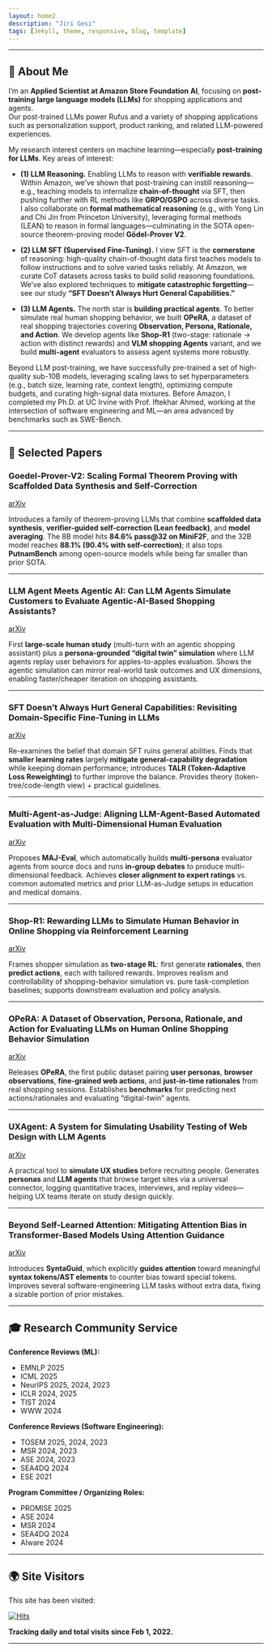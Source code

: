 ```yaml
---
layout: home2
description: "Jiri Gesi"
tags: [Jekyll, theme, responsive, blog, template]
---
```


---

## 👋 About Me

I’m an **Applied Scientist at Amazon Store Foundation AI**, focusing on **post-training large language models (LLMs)** for shopping applications and agents.  
Our post-trained LLMs power Rufus and a variety of shopping applications such as personalization support, product ranking, and related LLM-powered experiences.

My research interest centers on machine learning—especially **post-training for LLMs**. Key areas of interest:

- **(1) LLM Reasoning.** Enabling LLMs to reason with **verifiable rewards**. Within Amazon, we’ve shown that post-training can instill reasoning—e.g., teaching models to internalize **chain-of-thought** via SFT, then pushing further with RL methods like **GRPO/GSPO** across diverse tasks. I also collaborate on **formal mathematical reasoning** (e.g., with Yong Lin and Chi Jin from Princeton University), leveraging formal methods (LEAN) to reason in formal languages—culminating in the SOTA open-source theorem-proving model **Gödel-Prover V2**.

- **(2) LLM SFT (Supervised Fine-Tuning).** I view SFT is the **cornerstone** of reasoning: high-quality chain-of-thought data first teaches models to follow instructions and to solve varied tasks reliably. At Amazon, we curate CoT datasets across tasks to build solid reasoning foundations. We’ve also explored techniques to **mitigate catastrophic forgetting**—see our study **“SFT Doesn’t Always Hurt General Capabilities.”**

- **(3) LLM Agents.** The north star is **building practical agents**. To better simulate real human shopping behavior, we built **OPeRA**, a dataset of real shopping trajectories covering **Observation, Persona, Rationale, and Action**. We develop agents like **Shop-R1** (two-stage: rationale → action with distinct rewards) and **VLM shopping Agents** variant, and we build **multi-agent** evaluators to assess agent systems more robustly.

Beyond LLM post-training, we have successfully pre-trained a set of high-quality sub-10B models, leveraging scaling laws to set hyperparameters (e.g., batch size, learning rate, context length), optimizing compute budgets, and curating high-signal data mixtures. Before Amazon, I completed my Ph.D. at UC Irvine with Prof. Iftekhar Ahmed, working at the intersection of software engineering and ML—an area advanced by benchmarks such as SWE-Bench.


---

## 📑 Selected Papers  

### Goedel-Prover-V2: Scaling Formal Theorem Proving with Scaffolded Data Synthesis and Self-Correction
[arXiv](https://arxiv.org/abs/2508.03613)

Introduces a family of theorem-proving LLMs that combine **scaffolded data synthesis**, **verifier-guided self-correction (Lean feedback)**, and **model averaging**. The 8B model hits **84.6% pass@32 on MiniF2F**, and the 32B model reaches **88.1% (90.4% with self-correction)**; it also tops **PutnamBench** among open-source models while being far smaller than prior SOTA.

---

### LLM Agent Meets Agentic AI: Can LLM Agents Simulate Customers to Evaluate Agentic-AI-Based Shopping Assistants?
[arXiv](https://arxiv.org/abs/2509.21501)

First **large-scale human study** (multi-turn with an agentic shopping assistant) plus a **persona-grounded “digital twin” simulation** where LLM agents replay user behaviors for apples-to-apples evaluation. Shows the agentic simulation can mirror real-world task outcomes and UX dimensions, enabling faster/cheaper iteration on shopping assistants.

---

### SFT Doesn’t Always Hurt General Capabilities: Revisiting Domain-Specific Fine-Tuning in LLMs
[arXiv](https://arxiv.org/abs/2509.20758)

Re-examines the belief that domain SFT ruins general abilities. Finds that **smaller learning rates** largely **mitigate general-capability degradation** while keeping domain performance; introduces **TALR (Token-Adaptive Loss Reweighting)** to further improve the balance. Provides theory (token-tree/code-length view) + practical guidelines. 

---

### Multi-Agent-as-Judge: Aligning LLM-Agent-Based Automated Evaluation with Multi-Dimensional Human Evaluation
[arXiv](https://arxiv.org/abs/2507.21028)

Proposes **MAJ-Eval**, which automatically builds **multi-persona** evaluator agents from source docs and runs **in-group debates** to produce multi-dimensional feedback. Achieves **closer alignment to expert ratings** vs. common automated metrics and prior LLM-as-Judge setups in education and medical domains.

---

### Shop-R1: Rewarding LLMs to Simulate Human Behavior in Online Shopping via Reinforcement Learning
[arXiv](https://arxiv.org/abs/2507.17842)

Frames shopper simulation as **two-stage RL**: first generate **rationales**, then **predict actions**, each with tailored rewards. Improves realism and controllability of shopping-behavior simulation vs. pure task-completion baselines; supports downstream evaluation and policy analysis.

---

### OPeRA: A Dataset of Observation, Persona, Rationale, and Action for Evaluating LLMs on Human Online Shopping Behavior Simulation
[arXiv](https://arxiv.org/abs/2506.05606)

Releases **OPeRA**, the first public dataset pairing **user personas**, **browser observations**, **fine-grained web actions**, and **just-in-time rationales** from real shopping sessions. Establishes **benchmarks** for predicting next actions/rationales and evaluating “digital-twin” agents. 


---

### UXAgent: A System for Simulating Usability Testing of Web Design with LLM Agents
[arXiv](https://arxiv.org/abs/2504.09407) 

A practical tool to **simulate UX studies** before recruiting people. Generates **personas** and **LLM agents** that browse target sites via a universal connector, logging quantitative traces, interviews, and replay videos—helping UX teams iterate on study design quickly.

---

### Beyond Self-Learned Attention: Mitigating Attention Bias in Transformer-Based Models Using Attention Guidance
[arXiv](https://arxiv.org/abs/2402.16790)

Introduces **SyntaGuid**, which explicitly **guides attention** toward meaningful **syntax tokens/AST elements** to counter bias toward special tokens. Improves several software-engineering LLM tasks without extra data, fixing a sizable portion of prior mistakes.


---

## 🎓 Research Community Service  

**Conference Reviews (ML):**  
- EMNLP 2025  
- ICML 2025  
- NeurIPS 2025, 2024, 2023  
- ICLR 2024, 2025  
- TIST 2024  
- WWW 2024  

**Conference Reviews (Software Engineering):**  
- TOSEM 2025, 2024, 2023  
- MSR 2024, 2023  
- ASE 2024, 2023  
- SEA4DQ 2024  
- ESE 2021  

**Program Committee / Organizing Roles:**  
- PROMISE 2025  
- ASE 2024  
- MSR 2024  
- SEA4DQ 2024  
- AIware 2024  

---

## 🌍 Site Visitors  

This site has been visited:  

[![Hits](https://hits.seeyoufarm.com/api/count/incr/badge.svg?url=https%3A%2F%2Fjirigesi.github.io&count_bg=%2379C83D&title_bg=%23555555&icon=&icon_color=%23E7E7E7&title=Visitors&edge_flat=false)](https://hits.seeyoufarm.com)  

**Tracking daily and total visits since Feb 1, 2022.**

---
